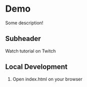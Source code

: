 # Demo

Some description!

## Subheader

Watch tutorial on Twitch

## Local Development
1. Open index.html on your browser